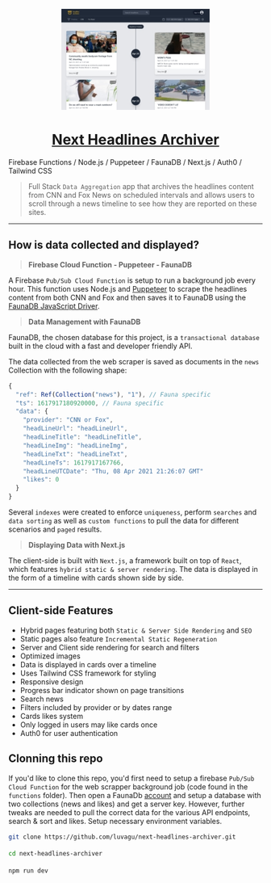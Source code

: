 <p align="center">
  <a href="https://next-headlines-archiver.vercel.app">
    <img src="Screenshot.png" height="200">
    <h1 align="center">Next Headlines Archiver</h1>
  </a>
</p>

Firebase Functions / Node.js / Puppeteer / FaunaDB / Next.js / Auth0 / Tailwind CSS

> Full Stack `Data Aggregation` app that archives the headlines content from CNN and Fox News on scheduled intervals and allows users to scroll through a news timeline to see how they are reported on these sites.

------

## How is data collected and displayed?

> **Firebase Cloud Function - Puppeteer - FaunaDB**

A Firebase `Pub/Sub Cloud Function` is setup to run a background job every hour. This function uses Node.js and [Puppeteer](https://pptr.dev/) to scrape the headlines content from both CNN and Fox and then saves it to FaunaDB using the [FaunaDB JavaScript Driver](https://github.com/fauna/faunadb-js).

> **Data Management with FaunaDB**

FaunaDB, the chosen database for this project, is a `transactional database` built in the cloud with a fast and developer friendly API.

The data collected from the web scraper is saved as documents in the `news` Collection with the following shape:

```js
{
  "ref": Ref(Collection("news"), "1"), // Fauna specific
  "ts": 1617917180920000, // Fauna specific
  "data": {
    "provider": "CNN or Fox",
    "headLineUrl": "headLineUrl",
    "headLineTitle": "headLineTitle",
    "headLineImg": "headLineImg",
    "headLineTxt": "headLineTxt",
    "headLineTs": 1617917167766,
    "headLineUTCDate": "Thu, 08 Apr 2021 21:26:07 GMT"
    "likes": 0
  }
}
```

Several `indexes` were created to enforce `uniqueness`, perform `searches` and `data sorting` as well as `custom functions` to pull the data for different scenarios and `paged` results.

> **Displaying Data with Next.js**

The client-side is built with `Next.js`, a framework built on top of `React`, which features `hybrid static & server rendering`. The data is displayed in the form of a timeline with cards shown side by side.

------

## Client-side Features

- Hybrid pages featuring both `Static & Server Side Rendering` and `SEO`
- Static pages also feature `Incremental Static Regeneration`
- Server and Client side rendering for search and filters
- Optimized images
- Data is displayed in cards over a timeline
- Uses Tailwind CSS framework for styling
- Responsive design
- Progress bar indicator shown on page transitions
- Search news
- Filters included by provider or by dates range
- Cards likes system
- Only logged in users may like cards once
- Auth0 for user authentication

## Clonning this repo

If you'd like to clone this repo, you'd first need to setup a firebase `Pub/Sub Cloud Function` for the web scrapper background job (code found in the `functions` folder). Then open a FaunaDb [account](https://fauna.com/) and setup a database with two collections (news and likes) and get a server key. However, further tweaks are needed to pull the correct data for the various API endpoints, search & sort and likes. Setup necessary environment variables.

```bash
git clone https://github.com/luvagu/next-headlines-archiver.git

cd next-headlines-archiver

npm run dev
```
